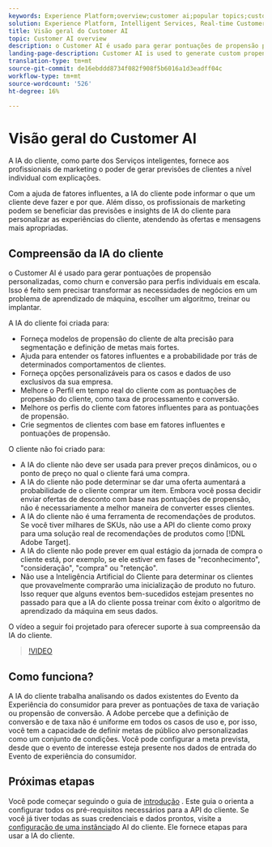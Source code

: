 ```yaml
---
keywords: Experience Platform;overview;customer ai;popular topics;customer ai overview
solution: Experience Platform, Intelligent Services, Real-time Customer Data Platform
title: Visão geral do Customer AI
topic: Customer AI overview
description: o Customer AI é usado para gerar pontuações de propensão personalizadas, como churn e conversão para perfis individuais em escala. Isso é feito sem precisar transformar as necessidades de negócios em um problema de aprendizado de máquina, escolher um algoritmo, treinar ou implantar.
landing-page-description: Customer AI is used to generate custom propensity scores such as churn and conversion for individual profiles at-scale.
translation-type: tm+mt
source-git-commit: de16ebddd8734f082f908f5b6016a1d3eadff04c
workflow-type: tm+mt
source-wordcount: '526'
ht-degree: 16%

---
```



# Visão geral do Customer AI

A IA do cliente, como parte dos Serviços inteligentes, fornece aos profissionais de marketing o poder de gerar previsões de clientes a nível individual com explicações.

Com a ajuda de fatores influentes, a IA do cliente pode informar o que um cliente deve fazer e por que. Além disso, os profissionais de marketing podem se beneficiar das previsões e insights de IA do cliente para personalizar as experiências do cliente, atendendo às ofertas e mensagens mais apropriadas.

## Compreensão da IA do cliente

o Customer AI é usado para gerar pontuações de propensão personalizadas, como churn e conversão para perfis individuais em escala. Isso é feito sem precisar transformar as necessidades de negócios em um problema de aprendizado de máquina, escolher um algoritmo, treinar ou implantar.

A IA do cliente foi criada para:

- Forneça modelos de propensão do cliente de alta precisão para segmentação e definição de metas mais fortes.
- Ajuda para entender os fatores influentes e a probabilidade por trás de determinados comportamentos de clientes.
- Forneça opções personalizáveis para os casos e dados de uso exclusivos da sua empresa.
- Melhore o Perfil em tempo real do cliente com as pontuações de propensão do cliente, como taxa de processamento e conversão.
- Melhore os perfis do cliente com fatores influentes para as pontuações de propensão.
- Crie segmentos de clientes com base em fatores influentes e pontuações de propensão.

O cliente não foi criado para:

- A IA do cliente não deve ser usada para prever preços dinâmicos, ou o ponto de preço no qual o cliente fará uma compra.
- A IA do cliente não pode determinar se dar uma oferta aumentará a probabilidade de o cliente comprar um item. Embora você possa decidir enviar ofertas de desconto com base nas pontuações de propensão, não é necessariamente a melhor maneira de converter esses clientes.
- A IA do cliente não é uma ferramenta de recomendações de produtos. Se você tiver milhares de SKUs, não use a API do cliente como proxy para uma solução real de recomendações de produtos como [!DNL Adobe Target].
- A IA do cliente não pode prever em qual estágio da jornada de compra o cliente está, por exemplo, se ele estiver em fases de &quot;reconhecimento&quot;, &quot;consideração&quot;, &quot;compra&quot; ou &quot;retenção&quot;.
- Não use a Inteligência Artificial do Cliente para determinar os clientes que provavelmente comprarão uma inicialização de produto no futuro. Isso requer que alguns eventos bem-sucedidos estejam presentes no passado para que a IA do cliente possa treinar com êxito o algoritmo de aprendizado da máquina em seus dados.

O vídeo a seguir foi projetado para oferecer suporte à sua compreensão da IA do cliente.

>[!VIDEO](https://video.tv.adobe.com/v/32664?learn=on&quality=12)

## Como funciona?

A IA do cliente trabalha analisando os dados existentes do Evento da Experiência do consumidor para prever as pontuações de taxa de variação ou propensão de conversão. A Adobe percebe que a definição de conversão e de taxa não é uniforme em todos os casos de uso e, por isso, você tem a capacidade de definir metas de público alvo personalizadas como um conjunto de condições. Você pode configurar a meta prevista, desde que o evento de interesse esteja presente nos dados de entrada do Evento de experiência do consumidor.

## Próximas etapas

Você pode começar seguindo o guia de [introdução](./getting-started.md) . Este guia o orienta a configurar todos os pré-requisitos necessários para a API do cliente. Se você já tiver todas as suas credenciais e dados prontos, visite a [configuração de uma instância](./user-guide/configure.md)do AI do cliente. Ele fornece etapas para usar a IA do cliente.